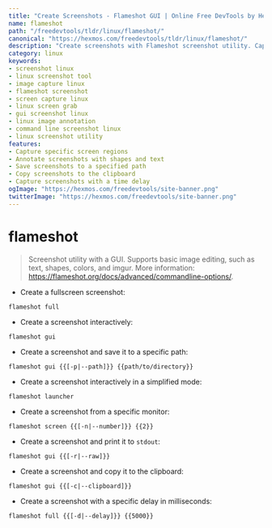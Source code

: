 ```yaml
---
title: "Create Screenshots - Flameshot GUI | Online Free DevTools by Hexmos"
name: flameshot
path: "/freedevtools/tldr/linux/flameshot/"
canonical: "https://hexmos.com/freedevtools/tldr/linux/flameshot/"
description: "Create screenshots with Flameshot screenshot utility. Capture screen regions and annotate images directly. Free online tool, no registration required."
category: linux
keywords:
- screenshot linux
- linux screenshot tool
- image capture linux
- flameshot screenshot
- screen capture linux
- linux screen grab
- gui screenshot linux
- linux image annotation
- command line screenshot linux
- linux screenshot utility
features:
- Capture specific screen regions
- Annotate screenshots with shapes and text
- Save screenshots to a specified path
- Copy screenshots to the clipboard
- Capture screenshots with a time delay
ogImage: "https://hexmos.com/freedevtools/site-banner.png"
twitterImage: "https://hexmos.com/freedevtools/site-banner.png"
---
```


# flameshot

> Screenshot utility with a GUI.
> Supports basic image editing, such as text, shapes, colors, and imgur.
> More information: <https://flameshot.org/docs/advanced/commandline-options/>.

- Create a fullscreen screenshot:

`flameshot full`

- Create a screenshot interactively:

`flameshot gui`

- Create a screenshot and save it to a specific path:

`flameshot gui {{[-p|--path]}} {{path/to/directory}}`

- Create a screenshot interactively in a simplified mode:

`flameshot launcher`

- Create a screenshot from a specific monitor:

`flameshot screen {{[-n|--number]}} {{2}}`

- Create a screenshot and print it to `stdout`:

`flameshot gui {{[-r|--raw]}}`

- Create a screenshot and copy it to the clipboard:

`flameshot gui {{[-c|--clipboard]}}`

- Create a screenshot with a specific delay in milliseconds:

`flameshot full {{[-d|--delay]}} {{5000}}`
